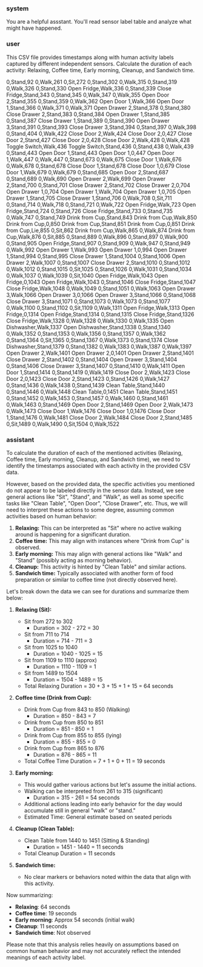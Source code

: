 ### system
You are a helpful assstant. You'll read sensor label table and analyze what might have happened.
### user

This CSV file provides timestamps along with human activity labels captured by different independent sensors.
Calculate the duration of each activity: Relaxing, Coffee time, Early morning, Cleanup, and Sandwich time.
    
0,Stand,92
0,Walk,261
0,Sit,272
0,Stand,302
0,Walk,315
0,Stand,319
0,Walk,326
0,Stand,330
Open Fridge,Walk,336
0,Stand,339
Close Fridge,Stand,343
0,Stand,345
0,Walk,347
0,Walk,355
Open Door 2,Stand,355
0,Stand,359
0,Walk,362
Open Door 1,Walk,366
Open Door 1,Stand,366
0,Walk,371
0,Walk,371
Open Drawer 2,Stand,378
0,Stand,380
Close Drawer 2,Stand,383
0,Stand,384
Open Drawer 1,Stand,385
0,Stand,387
Close Drawer 1,Stand,389
0,Stand,390
Open Drawer 3,Stand,391
0,Stand,393
Close Drawer 3,Stand,394
0,Stand,397
0,Walk,398
0,Stand,404
0,Walk,422
Close Door 2,Walk,424
Close Door 2,0,427
Close Door 2,Stand,427
Close Door 2,0,428
Close Door 2,Walk,428
0,Walk,428
Toggle Switch,Walk,436
Toggle Switch,Stand,436
0,Stand,438
0,Walk,439
0,Stand,443
Open Door 1,Stand,443
Open Door 1,0,447
Open Door 1,Walk,447
0,Walk,447
0,Stand,673
0,Walk,675
Close Door 1,Walk,676
0,Walk,678
0,Stand,678
Close Door 1,Stand,678
Close Door 1,0,679
Close Door 1,Walk,679
0,Walk,679
0,Stand,685
Open Door 2,Stand,687
0,Stand,689
0,Walk,690
Open Drawer 2,Walk,699
Open Drawer 2,Stand,700
0,Stand,701
Close Drawer 2,Stand,702
Close Drawer 2,0,704
Open Drawer 1,0,704
Open Drawer 1,Walk,704
Open Drawer 1,0,705
Open Drawer 1,Stand,705
Close Drawer 1,Stand,706
0,Walk,708
0,Sit,711
0,Stand,714
0,Walk,718
0,Stand,721
0,Walk,722
Open Fridge,Walk,723
Open Fridge,Stand,724
0,Stand,726
Close Fridge,Stand,733
0,Stand,735
0,Walk,747
0,Stand,749
Drink from Cup,Stand,843
Drink from Cup,Walk,850
Drink from Cup,0,850
Drink from Cup,Stand,851
Drink from Cup,0,851
Drink from Cup,Lie,855
0,Sit,862
Drink from Cup,Walk,865
0,Walk,874
Drink from Cup,Walk,876
0,Sit,885
0,Stand,889
0,Walk,896
0,Stand,897
0,Walk,900
0,Stand,905
Open Fridge,Stand,907
0,Stand,909
0,Walk,947
0,Stand,949
0,Walk,992
Open Drawer 1,Walk,993
Open Drawer 1,0,994
Open Drawer 1,Stand,994
0,Stand,995
Close Drawer 1,Stand,1004
0,Stand,1006
Open Drawer 2,Walk,1007
0,Stand,1007
Close Drawer 2,Stand,1010
0,Stand,1012
0,Walk,1012
0,Stand,1015
0,Sit,1025
0,Stand,1026
0,Walk,1031
0,Stand,1034
0,Walk,1037
0,Walk,1039
0,Sit,1040
Open Fridge,Walk,1043
Open Fridge,0,1043
Open Fridge,Walk,1043
0,Stand,1046
Close Fridge,Stand,1047
Close Fridge,Walk,1048
0,Walk,1049
0,Stand,1051
0,Walk,1063
Open Drawer 3,Walk,1066
Open Drawer 3,0,1066
Open Drawer 3,Stand,1066
0,Stand,1068
Close Drawer 3,Stand,1071
0,Stand,1073
0,Walk,1073
0,Stand,1077
0,Walk,1100
0,Stand,1102
0,Sit,1109
0,Walk,1311
Open Fridge,Walk,1313
Open Fridge,0,1314
Open Fridge,Stand,1314
0,Stand,1315
Close Fridge,Stand,1326
Close Fridge,Walk,1328
0,Walk,1328
0,Walk,1330
0,Walk,1335
Open Dishwasher,Walk,1337
Open Dishwasher,Stand,1338
0,Stand,1340
0,Walk,1352
0,Stand,1353
0,Walk,1356
0,Stand,1357
0,Walk,1362
0,Stand,1364
0,Sit,1365
0,Stand,1367
0,Walk,1373
0,Stand,1374
Close Dishwasher,Stand,1379
0,Stand,1382
0,Walk,1383
0,Walk,1387
0,Walk,1397
Open Drawer 2,Walk,1401
Open Drawer 2,0,1401
Open Drawer 2,Stand,1401
Close Drawer 2,Stand,1402
0,Stand,1404
Open Drawer 3,Stand,1404
0,Stand,1406
Close Drawer 3,Stand,1407
0,Stand,1410
0,Walk,1411
Open Door 1,Stand,1414
0,Stand,1419
0,Walk,1419
Close Door 2,Walk,1423
Close Door 2,0,1423
Close Door 2,Stand,1423
0,Stand,1426
0,Walk,1427
0,Stand,1436
0,Walk,1438
0,Stand,1439
Clean Table,Stand,1440
0,Stand,1446
0,Walk,1448
Clean Table,0,1451
Clean Table,Stand,1451
0,Stand,1452
0,Walk,1453
0,Stand,1457
0,Walk,1460
0,Stand,1461
0,Walk,1463
0,Stand,1469
Open Door 2,Stand,1469
Open Door 2,Walk,1473
0,Walk,1473
Close Door 1,Walk,1476
Close Door 1,0,1476
Close Door 1,Stand,1476
0,Walk,1481
Close Door 2,Walk,1484
Close Door 2,Stand,1485
0,Sit,1489
0,Walk,1490
0,Sit,1504
0,Walk,1522

### assistant
To calculate the duration of each of the mentioned activities (Relaxing, Coffee time, Early morning, Cleanup, and Sandwich time), we need to identify the timestamps associated with each activity in the provided CSV data.

However, based on the provided data, the specific activities you mentioned do not appear to be labeled directly in the sensor data. Instead, we see general actions like "Sit", "Stand", and "Walk", as well as some specific tasks like "Clean Table", "Open Door", "Close Drawer", etc.  Thus, we will need to interpret these actions to some degree, assuming common activities based on human behavior:

1. **Relaxing:** This can be interpreted as "Sit" where no active walking around is happening for a significant duration.
2. **Coffee time:** This may align with instances where "Drink from Cup" is observed.
3. **Early morning:** This may align with general actions like "Walk" and "Stand" (possibly acting as morning behavior).
4. **Cleanup:** This activity is hinted by "Clean Table" and similar actions.
5. **Sandwich time:** Typically associated with another form of food preparation or similar to coffee time (not directly observed here).

Let's break down the data we can see for durations and summarize them below:

1. **Relaxing (Sit):**
   - Sit from 272 to 302
     - Duration = 302 - 272 = 30
   - Sit from 711 to 714
     - Duration = 714 - 711 = 3
   - Sit from 1025 to 1040
     - Duration = 1040 - 1025 = 15
   - Sit from 1109 to 1110 (approx)
     - Duration = 1110 - 1109 = 1
   - Sit from 1489 to 1504
     - Duration = 1504 - 1489 = 15
   - Total Relaxing Duration = 30 + 3 + 15 + 1 + 15 = 64 seconds

2. **Coffee time (Drink from Cup):**
   - Drink from Cup from 843 to 850 (Walking)
     - Duration = 850 - 843 = 7
   - Drink from Cup from 850 to 851
     - Duration = 851 - 850 = 1
   - Drink from Cup from 855 to 855 (lying)
     - Duration = 855 - 855 = 0
   - Drink from Cup from 865 to 876
     - Duration = 876 - 865 = 11
   - Total Coffee Time Duration = 7 + 1 + 0 + 11 = 19 seconds

3. **Early morning:**
   - This would gather various actions but let's assume the initial actions.
   - Walking can be interpreted from 261 to 315 (significant)
     - Duration = 315 - 261 = 54 seconds
   - Additional actions leading into early behavior for the day would accumulate still in general "walk" or "stand."
   - Estimated Time: General estimate based on seated periods

4. **Cleanup (Clean Table):**
   - Clean Table from 1440 to 1451 (Sitting & Standing)
     - Duration = 1451 - 1440 = 11 seconds
   - Total Cleanup Duration = 11 seconds

5. **Sandwich time:** 
   - No clear markers or behaviors noted within the data that align with this activity.

Now summarizing:

- **Relaxing**: 64 seconds
- **Coffee time**: 19 seconds
- **Early morning**: Approx 54 seconds (initial walk)
- **Cleanup**: 11 seconds
- **Sandwich time**: Not observed

Please note that this analysis relies heavily on assumptions based on common human behavior and may not accurately reflect the intended meanings of each activity label.
